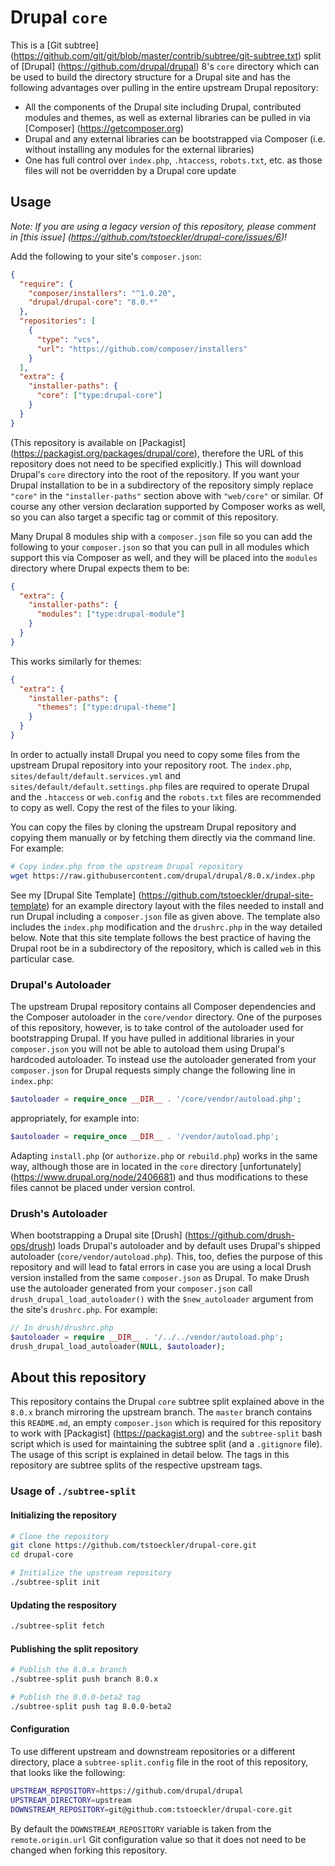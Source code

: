 # Drupal `core`

This is a [Git subtree] (https://github.com/git/git/blob/master/contrib/subtree/git-subtree.txt) split of [Drupal] (https://github.com/drupal/drupal) 8's `core` directory which can be used to build the directory structure for a Drupal site and has the following advantages over pulling in the entire upstream Drupal repository:
- All the components of the Drupal site including Drupal, contributed modules and themes, as well as external libraries can be pulled in via [Composer] (https://getcomposer.org)
- Drupal and any external libraries can be bootstrapped via Composer (i.e. without installing any modules for the external libraries)
- One has full control over `index.php`, `.htaccess`, `robots.txt`, etc. as those files will not be overridden by a Drupal core update

## Usage

*Note: If you are using a legacy version of this repository, please comment in [this issue] (https://github.com/tstoeckler/drupal-core/issues/6)!*

Add the following to your site's `composer.json`:
``` json
{
  "require": {
    "composer/installers": "^1.0.20",
    "drupal/drupal-core": "8.0.*"
  },
  "repositories": [
    {
      "type": "vcs",
      "url": "https://github.com/composer/installers"
    }
  ],
  "extra": {
    "installer-paths": {
      "core": ["type:drupal-core"]
    }
  }
}
```
(This repository is available on [Packagist] (https://packagist.org/packages/drupal/core), therefore the URL of this repository does not need to be specified explicitly.)
This will download Drupal's `core` directory into the root of the repository.  If you want your Drupal installation to be in a subdirectory of the repository simply replace `"core"` in the `"installer-paths"` section above with `"web/core"` or similar. Of course any other version declaration supported by Composer works as well, so you can also target a specific tag or commit of this repository.

Many Drupal 8 modules ship with a `composer.json` file so you can add the following to your `composer.json` so that you can pull in all modules which support this via Composer as well, and they will be placed into the `modules` directory where Drupal expects them to be:
``` json
{
  "extra": {
    "installer-paths": {
      "modules": ["type:drupal-module"]
    }
  }
}
```
This works similarly for themes:
``` json
{
  "extra": {
    "installer-paths": {
      "themes": ["type:drupal-theme"]
    }
  }
}
```

In order to actually install Drupal you need to copy some files from the upstream Drupal repository into your repository root. The `index.php`, `sites/default/default.services.yml` and `sites/default/default.settings.php` files are required to operate Drupal and the `.htaccess` or `web.config` and the `robots.txt` files are recommended to copy as well. Copy the rest of the files to your liking.

You can copy the files by cloning the upstream Drupal repository and copying them manually or by fetching them directly via the command line. For example:
``` bash
# Copy index.php from the upstream Drupal repository
wget https://raw.githubusercontent.com/drupal/drupal/8.0.x/index.php
```

See my [Drupal Site Template] (https://github.com/tstoeckler/drupal-site-template) for an example directory layout with the files needed to install and run Drupal including a `composer.json` file as given above. The template also includes the `index.php` modification and the `drushrc.php` in the way detailed below. Note that this site template follows the best practice of having the Drupal root be in a subdirectory of the repository, which is called `web` in this particular case.

### Drupal's Autoloader
The upstream Drupal repository contains all Composer dependencies and the Composer autoloader in the `core/vendor` directory. One of the purposes of this repository, however, is to take control of the autoloader used for bootstrapping Drupal. If you have pulled in additional libraries in your `composer.json` you will not be able to autoload them using Drupal's hardcoded autoloader. To instead use the autoloader generated from your `composer.json` for Drupal requests simply change the following line in `index.php`:
```php
$autoloader = require_once __DIR__ . '/core/vendor/autoload.php';
```
appropriately, for example into:
```php
$autoloader = require_once __DIR__ . '/vendor/autoload.php';
```
Adapting `install.php` (or `authorize.php` or `rebuild.php`) works in the same way, although those are in located in the `core` directory [unfortunately] (https://www.drupal.org/node/2406681) and thus modifications to these files cannot be placed under version control.

### Drush's Autoloader
When bootstrapping a Drupal site [Drush] (https://github.com/drush-ops/drush) loads Drupal's autoloader and by default uses Drupal's shipped autoloader (`core/vendor/autoload.php`). This, too, defies the purpose of this repository and will lead to fatal errors in case you are using a local Drush version installed from the same `composer.json` as Drupal. To make Drush use the autoloader generated from your `composer.json` call `drush_drupal_load_autoloader()` with the `$new_autoloader` argument from the site's `drushrc.php`. For example:
```php
// In drush/drushrc.php
$autoloader = require __DIR__ . '/../../vendor/autoload.php';
drush_drupal_load_autoloader(NULL, $autoloader);
```

## About this repository
This repository contains the Drupal `core` subtree split explained above in the `8.0.x` branch mirroring the upstream branch. The `master` branch contains this `README.md`, an empty `composer.json` which is required for this repository to work with [Packagist] (https://packagist.org) and the `subtree-split` bash script which is used for maintaining the subtree split (and a `.gitignore` file). The usage of this script is explained in detail below. The tags in this repository are subtree splits of the respective upstream tags.

### Usage of `./subtree-split`

#### Initializing the repository
``` bash
# Clone the repository
git clone https://github.com/tstoeckler/drupal-core.git
cd drupal-core

# Initialize the upstream repository
./subtree-split init
```

#### Updating the respository
``` bash
./subtree-split fetch
```

#### Publishing the split repository
```bash
# Publish the 8.0.x branch
./subtree-split push branch 8.0.x

# Publish the 8.0.0-beta2 tag
./subtree-split push tag 8.0.0-beta2
```

#### Configuration
To use different upstream and downstream repositories or a different directory,
place a `subtree-split.config` file in the root of this repository, that looks
like the following:
```bash
UPSTREAM_REPOSITORY=https://github.com/drupal/drupal
UPSTREAM_DIRECTORY=upstream
DOWNSTREAM_REPOSITORY=git@github.com:tstoeckler/drupal-core.git
```
By default the `DOWNSTREAM_REPOSITORY` variable is taken from the `remote.origin.url` Git configuration value so that it does not need to be changed when forking this repository.
